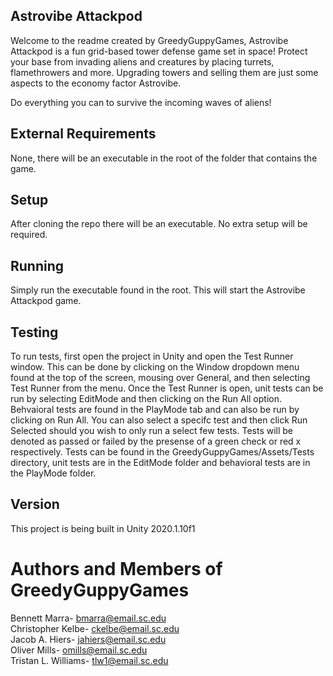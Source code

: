 ## Astrovibe Attackpod

Welcome to the readme created by GreedyGuppyGames, Astrovibe Attackpod is a fun grid-based
tower defense game set in space! Protect your base from invading
aliens and creatures by placing turrets, flamethrowers and more.
Upgrading towers and selling them are just some aspects to the economy factor Astrovibe.

Do everything you can to survive the incoming waves of aliens! 



## External Requirements

None, there will be an executable in the root of the folder that contains
the game.


## Setup
After cloning the repo there will be an executable. 
No extra setup will be required.


## Running

Simply run the executable found in the root. This will start the Astrovibe Attackpod game.

## Testing
To run tests, first open the project in Unity and open the Test Runner window. This can be done by clicking on the Window dropdown menu found at the top of the screen, mousing over General, and then selecting Test Runner from the menu. Once the Test Runner is open, unit tests can be run by selecting EditMode and then clicking on the Run All option. Behvaioral tests are found in the PlayMode tab and can also be run by clicking on Run All. You can also select a specifc test and then click Run Selected should you wish to only run a select few tests. Tests will be denoted as passed or failed by the presense of a green check or red x respectively. Tests can be found in the GreedyGuppyGames/Assets/Tests directory, unit tests are in the EditMode folder and behavioral tests are in the PlayMode folder. 

## Version
This project is being built in Unity 2020.1.10f1


# Authors and Members of GreedyGuppyGames

Bennett Marra- bmarra@email.sc.edu  
Christopher Kelbe- ckelbe@email.sc.edu  
Jacob A. Hiers- jahiers@email.sc.edu  
Oliver Mills- omills@email.sc.edu  
Tristan L. Williams- tlw1@email.sc.edu  
